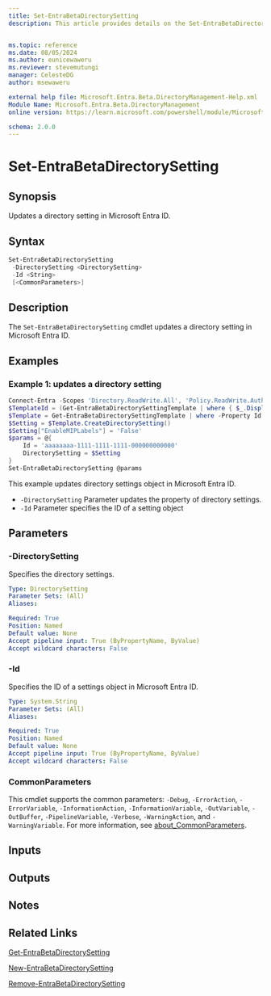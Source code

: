 ```yaml
---
title: Set-EntraBetaDirectorySetting
description: This article provides details on the Set-EntraBetaDirectorySetting command.


ms.topic: reference
ms.date: 08/05/2024
ms.author: eunicewaweru
ms.reviewer: stevemutungi
manager: CelesteDG
author: msewaweru

external help file: Microsoft.Entra.Beta.DirectoryManagement-Help.xml
Module Name: Microsoft.Entra.Beta.DirectoryManagement
online version: https://learn.microsoft.com/powershell/module/Microsoft.Entra.Beta.DirectoryManagement/Set-EntraBetaDirectorySetting

schema: 2.0.0
---
```


# Set-EntraBetaDirectorySetting

## Synopsis

Updates a directory setting in Microsoft Entra ID.

## Syntax

```powershell
Set-EntraBetaDirectorySetting
 -DirectorySetting <DirectorySetting>
 -Id <String>
 [<CommonParameters>]
```

## Description

The `Set-EntraBetaDirectorySetting` cmdlet updates a directory setting in Microsoft Entra ID.

## Examples

### Example 1: updates a directory setting

```powershell
Connect-Entra -Scopes 'Directory.ReadWrite.All', 'Policy.ReadWrite.Authorization'
$TemplateId = (Get-EntraBetaDirectorySettingTemplate | where { $_.DisplayName -eq 'Group.Unified' }).Id
$Template = Get-EntraBetaDirectorySettingTemplate | where -Property Id -Value $TemplateId -EQ
$Setting = $Template.CreateDirectorySetting()
$Setting["EnableMIPLabels"] = 'False'
$params = @{
    Id = 'aaaaaaaa-1111-1111-1111-000000000000'
    DirectorySetting = $Setting
}
Set-EntraBetaDirectorySetting @params
```

This example updates directory settings object in Microsoft Entra ID.

- `-DirectorySetting` Parameter updates the property of directory settings.
- `-Id` Parameter specifies the ID of a setting object

## Parameters

### -DirectorySetting

Specifies the directory settings.

```yaml
Type: DirectorySetting
Parameter Sets: (All)
Aliases:

Required: True
Position: Named
Default value: None
Accept pipeline input: True (ByPropertyName, ByValue)
Accept wildcard characters: False
```

### -Id

Specifies the ID of a settings object in Microsoft Entra ID.

```yaml
Type: System.String
Parameter Sets: (All)
Aliases:

Required: True
Position: Named
Default value: None
Accept pipeline input: True (ByPropertyName, ByValue)
Accept wildcard characters: False
```

### CommonParameters

This cmdlet supports the common parameters: `-Debug`, `-ErrorAction`, `-ErrorVariable`, `-InformationAction`, `-InformationVariable`, `-OutVariable`, `-OutBuffer`, `-PipelineVariable`, `-Verbose`, `-WarningAction`, and `-WarningVariable`. For more information, see [about_CommonParameters](https://go.microsoft.com/fwlink/?LinkID=113216).

## Inputs

## Outputs

## Notes

## Related Links

[Get-EntraBetaDirectorySetting](Get-EntraBetaDirectorySetting.md)

[New-EntraBetaDirectorySetting](New-EntraBetaDirectorySetting.md)

[Remove-EntraBetaDirectorySetting](Remove-EntraBetaDirectorySetting.md)
